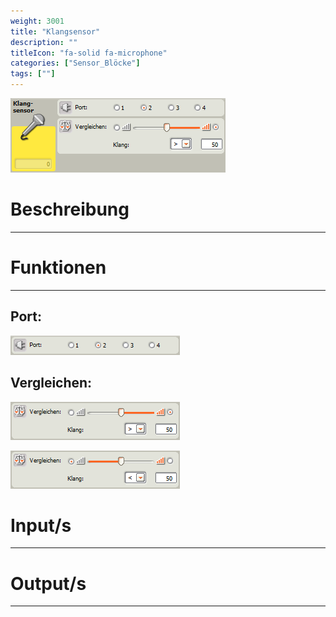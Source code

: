 ```yaml
---
weight: 3001
title: "Klangsensor"
description: ""
titleIcon: "fa-solid fa-microphone"
categories: ["Sensor_Blöcke"]
tags: [""]
---
```


![Block.png](/images/nxt-images/Kapitel%203%20Sensoren/3.2%20Klangsensor/Block.png)

# Beschreibung
---

# Funktionen
---

## Port:

![Port.png](/images/nxt-images/Kapitel%203%20Sensoren/3.2%20Klangsensor/Port.png)

## Vergleichen:

![Vergleichen.png](/images/nxt-images/Kapitel%203%20Sensoren/3.2%20Klangsensor/Vergleichen1.png)

![Vergleichen.png](/images/nxt-images/Kapitel%203%20Sensoren/3.2%20Klangsensor/Vergleichen2.png)


# Input/s
---

# Output/s
---
